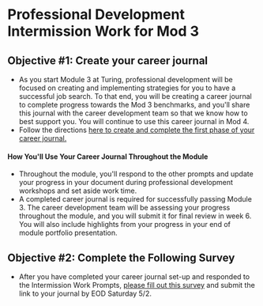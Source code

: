 # Professional Development Intermission Work for Mod 3

## Objective #1: Create your career journal

* As you start Module 3 at Turing, professional development will be focused on creating and implementing strategies for you to have a successful job search. To that end, you will be creating a career journal to complete progress towards the Mod 3 benchmarks, and you'll share this journal with the career development team so that we know how to best support you. You will continue to use this career journal in Mod 4.
* Follow the directions [here to create and complete the first phase of your career journal.](https://github.com/turingschool/career-development-curriculum/blob/master/module_three/2001_career_journal.md) 

#### How You'll Use Your Career Journal Throughout the Module
* Throughout the module, you'll respond to the other prompts and update your progress in your document during professional development workshops and set aside work time. 
* A completed career journal is required for successfully passing Module 3. The career development team will be assessing your progress throughout the module, and you will submit it for final review in week 6. You will also include highlights from your progress in your end of module portfolio presentation. 

## Objective #2: Complete the Following Survey

* After you have completed your career journal set-up and responded to the Intermission Work Prompts, [please fill out this survey](https://forms.gle/iXWbjg8fAz6AN3aSA) and submit the link to your journal by EOD Saturday 5/2. 
